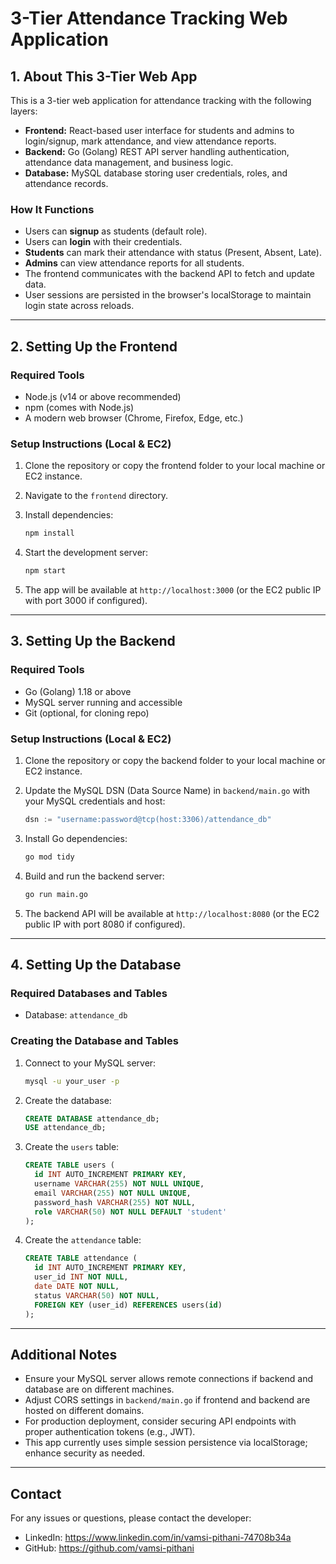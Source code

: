 # 3-Tier Attendance Tracking Web Application

## 1. About This 3-Tier Web App

This is a 3-tier web application for attendance tracking with the following layers:

- **Frontend:** React-based user interface for students and admins to login/signup, mark attendance, and view attendance reports.
- **Backend:** Go (Golang) REST API server handling authentication, attendance data management, and business logic.
- **Database:** MySQL database storing user credentials, roles, and attendance records.

### How It Functions

- Users can **signup** as students (default role).
- Users can **login** with their credentials.
- **Students** can mark their attendance with status (Present, Absent, Late).
- **Admins** can view attendance reports for all students.
- The frontend communicates with the backend API to fetch and update data.
- User sessions are persisted in the browser's localStorage to maintain login state across reloads.

---

## 2. Setting Up the Frontend

### Required Tools

- Node.js (v14 or above recommended)
- npm (comes with Node.js)
- A modern web browser (Chrome, Firefox, Edge, etc.)

### Setup Instructions (Local & EC2)

1. Clone the repository or copy the frontend folder to your local machine or EC2 instance.
2. Navigate to the `frontend` directory.
3. Install dependencies:

   ```bash
   npm install
   ```

4. Start the development server:

   ```bash
   npm start
   ```

5. The app will be available at `http://localhost:3000` (or the EC2 public IP with port 3000 if configured).

---

## 3. Setting Up the Backend

### Required Tools

- Go (Golang) 1.18 or above
- MySQL server running and accessible
- Git (optional, for cloning repo)

### Setup Instructions (Local & EC2)

1. Clone the repository or copy the backend folder to your local machine or EC2 instance.
2. Update the MySQL DSN (Data Source Name) in `backend/main.go` with your MySQL credentials and host:

   ```go
   dsn := "username:password@tcp(host:3306)/attendance_db"
   ```

3. Install Go dependencies:

   ```bash
   go mod tidy
   ```

4. Build and run the backend server:

   ```bash
   go run main.go
   ```

5. The backend API will be available at `http://localhost:8080` (or the EC2 public IP with port 8080 if configured).

---

## 4. Setting Up the Database

### Required Databases and Tables

- Database: `attendance_db`

### Creating the Database and Tables

1. Connect to your MySQL server:

   ```bash
   mysql -u your_user -p
   ```

2. Create the database:

   ```sql
   CREATE DATABASE attendance_db;
   USE attendance_db;
   ```

3. Create the `users` table:

   ```sql
   CREATE TABLE users (
     id INT AUTO_INCREMENT PRIMARY KEY,
     username VARCHAR(255) NOT NULL UNIQUE,
     email VARCHAR(255) NOT NULL UNIQUE,
     password_hash VARCHAR(255) NOT NULL,
     role VARCHAR(50) NOT NULL DEFAULT 'student'
   );
   ```

4. Create the `attendance` table:

   ```sql
   CREATE TABLE attendance (
     id INT AUTO_INCREMENT PRIMARY KEY,
     user_id INT NOT NULL,
     date DATE NOT NULL,
     status VARCHAR(50) NOT NULL,
     FOREIGN KEY (user_id) REFERENCES users(id)
   );
   ```

---

## Additional Notes

- Ensure your MySQL server allows remote connections if backend and database are on different machines.
- Adjust CORS settings in `backend/main.go` if frontend and backend are hosted on different domains.
- For production deployment, consider securing API endpoints with proper authentication tokens (e.g., JWT).
- This app currently uses simple session persistence via localStorage; enhance security as needed.

---

## Contact

For any issues or questions, please contact the developer:

- LinkedIn: https://www.linkedin.com/in/vamsi-pithani-74708b34a
- GitHub: https://github.com/vamsi-pithani
